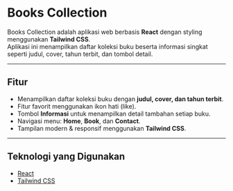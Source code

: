 # Books Collection

Books Collection adalah aplikasi web berbasis **React** dengan styling menggunakan **Tailwind CSS**.  
Aplikasi ini menampilkan daftar koleksi buku beserta informasi singkat seperti judul, cover, tahun terbit, dan tombol detail.  

---

## Fitur

- Menampilkan daftar koleksi buku dengan **judul, cover, dan tahun terbit**.  
- Fitur favorit menggunakan ikon hati (like).  
- Tombol **Informasi** untuk menampilkan detail tambahan setiap buku.  
- Navigasi menu: **Home**, **Book**, dan **Contact**.  
- Tampilan modern & responsif menggunakan **Tailwind CSS**.  

---

## Teknologi yang Digunakan

- [React](https://reactjs.org/)  
- [Tailwind CSS](https://tailwindcss.com/)  

